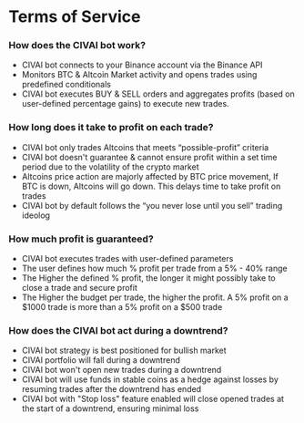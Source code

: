 # Terms of Service



### How does the CIVAI bot work?

* CIVAI bot connects to your Binance account via the Binance API
* Monitors BTC & Altcoin Market activity and opens trades using predefined conditionals
* CIVAI bot executes BUY & SELL orders and aggregates profits (based on user-defined percentage gains) to execute new trades.



###  How long does it take to profit on each trade?

* CIVAI bot only trades Altcoins that meets “possible-profit” criteria
* CIVAI bot doesn't guarantee & cannot ensure profit within a set time period due to the volatility of the crypto market
* Altcoins price action are majorly affected by BTC price movement, If BTC is down, Altcoins will go down. This delays time to take profit on trades
* CIVAI bot by default follows the “you never lose until you sell” trading ideolog


###  How much profit is guaranteed?
* CIVAI bot executes trades with user-defined parameters
* The user defines how much % profit per trade from a 5% - 40% range
* The Higher the defined % profit, the longer it might possibly take to close a trade and secure profit
* The Higher the budget per trade, the higher the profit. A 5% profit on a $1000 trade is more than a 5% profit on a $500 trade

### How does the CIVAI bot act during a downtrend?

* CIVAI bot strategy is best positioned for bullish market
* CIVAI portfolio will fall during a downtrend
* CIVAI bot won't open new trades during a downtrend
* CIVAI bot will use funds in stable coins as a hedge against losses by resuming trades after the downtrend has ended
* CIVAI bot with "Stop loss" feature enabled will close opened trades at the start of a downtrend, ensuring minimal loss
